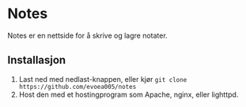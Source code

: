 # Notes
Notes er en nettside for å skrive og lagre notater.


## Installasjon
1. Last ned med nedlast-knappen, eller kjør `git clone https://github.com/evoea005/notes`
2. Host den med et hostingprogram som Apache, nginx, eller lighttpd.